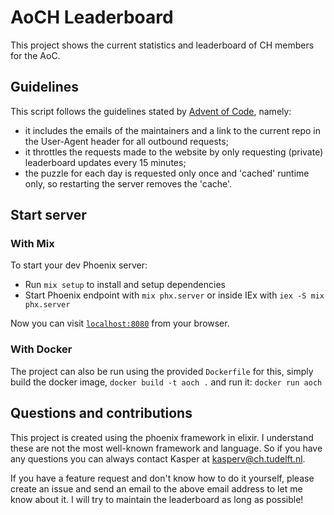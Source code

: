 # AoCH Leaderboard 

This project shows the current statistics and leaderboard of CH members for the AoC.

## Guidelines

This script follows the guidelines stated by [Advent of Code](https://www.reddit.com/r/adventofcode/wiki/faqs/automation), namely:

- it includes the emails of the maintainers and a link to the current repo in the User-Agent header for all outbound requests;
- it throttles the requests made to the website by only requesting (private) leaderboard updates every 15 minutes;
- the puzzle for each day is requested only once and 'cached' runtime only, so restarting the server removes the 'cache'.

## Start server

### With Mix

To start your dev Phoenix server:

* Run `mix setup` to install and setup dependencies
* Start Phoenix endpoint with `mix phx.server` or inside IEx with `iex -S mix phx.server`

Now you can visit [`localhost:8080`](http://localhost:4000) from your browser.

### With Docker

The project can also be run using the provided `Dockerfile` for this, simply build the docker image, `docker build -t aoch .` and run it: `docker run aoch`

## Questions and contributions

This project is created using the phoenix framework in elixir. I understand these are not the most well-known framework and language. So if you have any questions you can always contact Kasper at [kasperv@ch.tudelft.nl](mailto:kasperv@ch.tudelft.nl).

If you have a feature request and don't know how to do it yourself, please create an issue and send an email to the above email address to let me know about it. I will try to maintain the leaderboard as long as possible!
